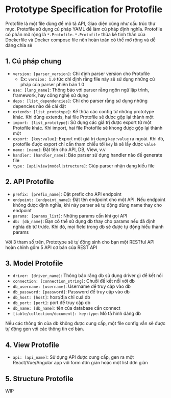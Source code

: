 # Prototype Specification for Protofile

Protofile là một file dùng để mô tả API, Giao diện cũng như cấu trúc thư mục. Protofile sử dụng cú pháp YAML để làm cú pháp định nghĩa. Protofile có phần mở rộng là `*.Protofile`. `*.Protofile` thừa kế tinh thần của Dockerfile và Docker compose file nên hoàn toàn có thể mở rộng và dễ dàng chia sẻ

## 1. Cú pháp chung

- `version: [parser_version]`: Chỉ định parser version cho Protofile
    - Ex: `version: 1.0` tức chỉ định rằng file này sẽ sử dụng những cú pháp của parser phiên bản 1.0
- `use: [lang_name]`: Thông báo với parser rằng ngôn ngữ lập trình, framework, hay công nghệ sử dụng
- `deps: [list_dependencies]`: Chỉ cho parser rằng sử dụng những depencies nào để cài đặt
- `extends: [list_prototype]`: Kế thừa các config từ những prototype khác. Khi dùng extends, hai file Protofile sẽ được gộp lại thành một
- `import: [list_prototype]`: Sử dụng các giá trị được export từ một Protofile khác. Khi import, hai file Protofile sẽ khong được gộp lại thành một
- `export: [key:value]`: Export một giá trị dạng `key:value` ra ngoài. Khi đó, protofile được export chỉ cần tham chiếu tới `key` là sẽ lấy được `value`
- `name: [name]`: Đặt tên cho API, DB, View, v.v
- `handler: [handler_name]`: Báo parser sử dụng handler nào để generate file
- `type: [api|view|model|structure]`: Giúp parser nhận dạng kiểu file

## 2. API Protofile
- `prefix: [prefix_name]`: Đặt prefix cho API endpoint
- `endpoint: [endpoint_name]`: Đặt tên endpoint cho một API. Nếu endpoint không được định nghĩa, khi này parser sẽ tự động dùng name thay cho endpoint
- `params: [params_list]`: Những params cần khi gọi API
- `db: [db_name]`: Bạn có thể sử dụng db thay cho params nếu đã định nghĩa db từ trước. Khi đó, mọi field trong db sẽ được tự động hiểu thành params

Với 3 tham số trên, Prototype sẽ tự động sinh cho bạn một RESTful API hoàn chỉnh gồm 5 API cơ bản của REST API

## 3. Model Protofile
- `driver: [driver_name]`: Thông báo rằng db sử dụng driver gì để kết nối
- `connection: [connection_string]`: Chuỗi để kết nối với db
- `db_username: [username]`: Username để truy cập vào db
- `db_password: [password]`: Password để truy cập vào db
- `db_host: [host]`: host/địa chỉ cuả db
- `db_port: [port]`: port để truy cập db
- `db_name: [db_name]`: tên của database cần connect
- `[table/collection/document]: key:type`: Mô tả hình dáng db

Nếu các thông tin của db không được cung cấp, một file config vẫn sẽ được tự động gen với các thông tin cơ bản.

## 4. View Protofile
- `api: [api_name]`: Sử dụng API được cung cấp, gen ra một React/Vue/Angular app với form đơn giản hoặc một list đơn giản

## 5. Structure Protofile
WIP